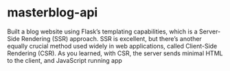 # masterblog-api
Built a blog website using Flask’s templating capabilities, which is a Server-Side Rendering (SSR) approach. SSR is excellent, but there’s another equally crucial method used widely in web applications, called Client-Side Rendering (CSR). As you learned, with CSR, the server sends minimal HTML to the client, and JavaScript running app
